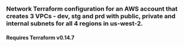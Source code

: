 ### Network Terraform configuration for an AWS account that creates 3 VPCs - dev, stg and prd with public, private and internal subnets for all 4 regions in us-west-2.

#### Requires Terraform v0.14.7
